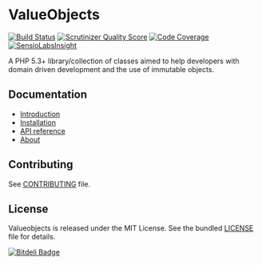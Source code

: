 ValueObjects
============

[![Build Status](https://travis-ci.org/nicolopignatelli/valueobjects.png?branch=master)](https://travis-ci.org/nicolopignatelli/valueobjects)
[![Scrutinizer Quality Score](https://scrutinizer-ci.com/g/nicolopignatelli/valueobjects/badges/quality-score.png?s=979567c2d791ffbeab12777c60c8edb86776ddcc)](https://scrutinizer-ci.com/g/nicolopignatelli/valueobjects/)
[![Code Coverage](https://scrutinizer-ci.com/g/nicolopignatelli/valueobjects/badges/coverage.png?s=59dd4a142412a9dcd989870610f1c9f89c19cf48)](https://scrutinizer-ci.com/g/nicolopignatelli/valueobjects/)
[![SensioLabsInsight](https://insight.sensiolabs.com/projects/246a2da6-ffdb-4730-9216-647fb7aac383/mini.png)](https://insight.sensiolabs.com/projects/246a2da6-ffdb-4730-9216-647fb7aac383)

A PHP 5.3+ library/collection of classes aimed to help developers with domain driven development and the use of immutable objects.

Documentation
-------------

- [Introduction](http://nicolopignatelli.github.io/valueobjects/index.html)
- [Installation](http://nicolopignatelli.github.io/valueobjects/installation.html)
- [API reference](http://nicolopignatelli.github.io/valueobjects/api/)
- [About](http://nicolopignatelli.github.io/valueobjects/about.html)


Contributing
------------

See [CONTRIBUTING](/CONTRIBUTING.md) file.


License
-------

Valueobjects is released under the MIT License. See the bundled [LICENSE](/LICENSE) file for
details.


[![Bitdeli Badge](https://d2weczhvl823v0.cloudfront.net/nicolopignatelli/valueobjects/trend.png)](https://bitdeli.com/free "Bitdeli Badge")

